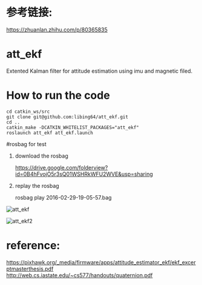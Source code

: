 # 参考链接:
https://zhuanlan.zhihu.com/p/80365835

# att_ekf
Extented Kalman filter for attitude estimation using imu and magnetic filed.


# How to run the code
    cd catkin_ws/src
    git clone git@github.com:libing64/att_ekf.git
    cd ..
    catkin_make -DCATKIN_WHITELIST_PACKAGES="att_ekf"
    roslaunch att_ekf att_ekf.launch
#rosbag for test
1. download the rosbag

    https://drive.google.com/folderview?id=0B4hFvojO5r3sQ01WSHRkWFU2WVE&usp=sharing
    
2. replay the rosbag

    rosbag play 2016-02-29-19-05-57.bag

![att_ekf](https://cloud.githubusercontent.com/assets/3192355/13601467/57c2536e-e56b-11e5-82d5-25c8cbc9657f.png)

![att_ekf2](https://cloud.githubusercontent.com/assets/3192355/13601468/57edef42-e56b-11e5-927f-b453604b09f0.png)

    
# reference: 
https://pixhawk.org/_media/firmware/apps/attitude_estimator_ekf/ekf_excerptmasterthesis.pdf
http://web.cs.iastate.edu/~cs577/handouts/quaternion.pdf